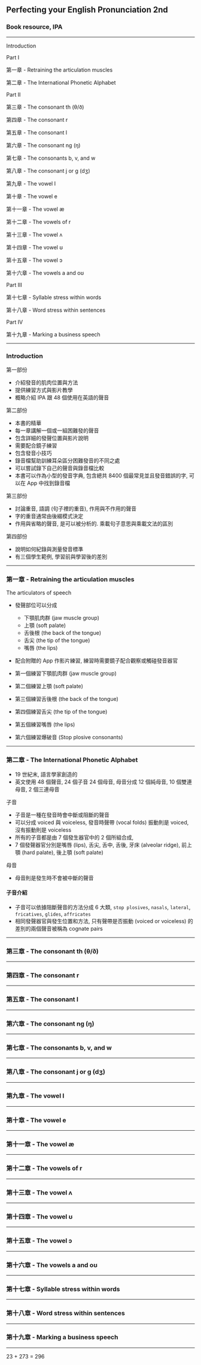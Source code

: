 ## Perfecting your English Pronunciation 2nd

### Book resource, IPA

---

Introduction

Part I

第一章 - Retraining the articulation muscles

第二章 - The International Phonetic Alphabet

Part II

第三章 - The consonant th (θ/ð)

第四章 - The consonant r

第五章 - The consonant l

第六章 - The consonant ng (ŋ)

第七章 - The consonants b, v, and w

第八章 - The consonant j or g (dʒ)

第九章 - The vowel I

第十章 - The vowel e

第十一章 - The vowel æ

第十二章 - The vowels of r

第十三章 - The vowel ʌ

第十四章 - The vowel ʊ

第十五章 - The vowel ɔ

第十六章 - The vowels a and oʊ

Part III

第十七章 - Syllable stress within words

第十八章 - Word stress within sentences

Part IV

第十九章 - Marking a business speech

---

### Introduction

第一部份

- 介紹發音的肌肉位置與方法
- 提供練習方式與影片教學
- 概略介紹 IPA 跟 48 個使用在英語的聲音

第二部份

- 本書的精華
- 每一章講解一個或一組困難發的聲音
- 包含詳細的發聲位置與影片說明
- 需要配合鏡子練習
- 包含發音小技巧
- 錄音檔幫助訓練耳朵區分困難發音的不同之處
- 可以嘗試錄下自己的聲音與錄音檔比較
- 本書可以作為小型的發音字典, 包含總共 8400 個最常見並且發音錯誤的字, 可以在 App 中找到錄音檔

第三部份

- 討論重音, 語調 (句子裡的重音), 作用與不作用的聲音
- 字的重音通常由後綴模式決定
- 作用與省略的聲音, 是可以被分析的. 乘載句子意思與乘載文法的區別

第四部份

- 說明如何紀錄與測量發音標準
- 有三個學生範例, 學習前與學習後的差別

---

### 第一章 - Retraining the articulation muscles

The articulators of speech

- 發聲部位可以分成

  - 下顎肌肉群 (jaw muscle group)
  - 上顎 (soft palate)
  - 舌後根 (the back of the tongue)
  - 舌尖 (the tip of the tongue)
  - 嘴唇 (the lips)

- 配合附贈的 App 作影片練習, 練習時需要鏡子配合觀察或觸碰發音器官
- 第一個練習下顎肌肉群 (jaw muscle group)
- 第二個練習上顎 (soft palate)
- 第三個練習舌後根 (the back of the tongue)
- 第四個練習舌尖 (the tip of the tongue)
- 第五個練習嘴唇 (the lips)
- 第六個練習爆破音 (Stop plosive consonants)

---

### 第二章 - The International Phonetic Alphabet

- 19 世紀末, 語言學家創造的
- 英文使用 48 個聲音, 24 個子音 24 個母音, 母音分成 12 個純母音, 10 個雙連母音, 2 個三連母音

子音

- 子音是一種在發音時會中斷或阻斷的聲音
- 可以分成 voiced 與 voiceless, 發音時聲帶 (vocal folds) 振動則是 voiced, 沒有振動則是 voiceless
- 所有的子音都是由 7 個發生器官中的 2 個所組合成,
- 7 個發聲器官分別是嘴唇 (lips), 舌尖, 舌中, 舌後, 牙床 (alveolar ridge), 前上顎 (hard palate), 後上顎 (soft palate)

母音

- 母音則是發生時不會被中斷的聲音

#### 子音介紹

- 子音可以依據阻斷聲音的方法分成 6 大類, `stop plosives`, `nasals`, `lateral`, `fricatives`, `glides`, `affricates`
- 相同發聲器官與發生位置和方法, 只有聲帶是否振動 (voiced or voiceless) 的差別的兩個聲音被稱為 cognate pairs

---

### 第三章 - The consonant th (θ/ð)

---

### 第四章 - The consonant r

---

### 第五章 - The consonant l

---

### 第六章 - The consonant ng (ŋ)

---

### 第七章 - The consonants b, v, and w

---

### 第八章 - The consonant j or g (dʒ)

---

### 第九章 - The vowel I

---

### 第十章 - The vowel e

---

### 第十一章 - The vowel æ

---

### 第十二章 - The vowels of r

---

### 第十三章 - The vowel ʌ

---

### 第十四章 - The vowel ʊ

---

### 第十五章 - The vowel ɔ

---

### 第十六章 - The vowels a and oʊ

---

### 第十七章 - Syllable stress within words

---

### 第十八章 - Word stress within sentences

---

### 第十九章 - Marking a business speech

---

23 + 273 = 296
